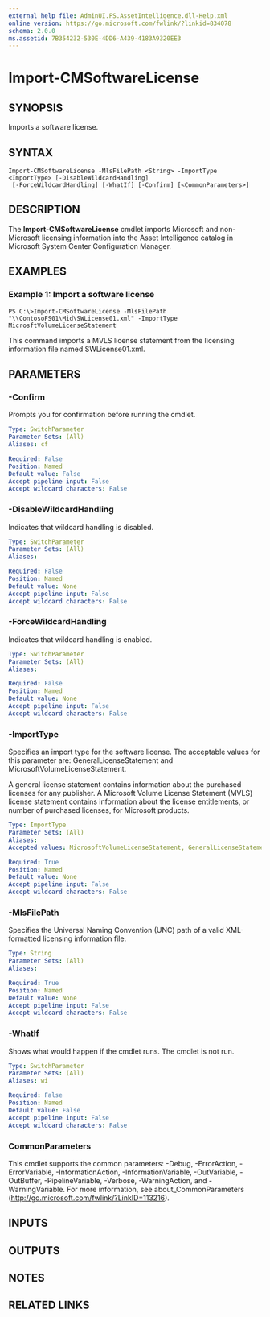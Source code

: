 ```yaml
---
external help file: AdminUI.PS.AssetIntelligence.dll-Help.xml
online version: https://go.microsoft.com/fwlink/?linkid=834078
schema: 2.0.0
ms.assetid: 7B354232-530E-4DD6-A439-4183A9320EE3
---
```


# Import-CMSoftwareLicense

## SYNOPSIS
Imports a software license.

## SYNTAX

```
Import-CMSoftwareLicense -MlsFilePath <String> -ImportType <ImportType> [-DisableWildcardHandling]
 [-ForceWildcardHandling] [-WhatIf] [-Confirm] [<CommonParameters>]
```

## DESCRIPTION
The **Import-CMSoftwareLicense** cmdlet imports Microsoft and non-Microsoft licensing information into the Asset Intelligence catalog in Microsoft System Center Configuration Manager.

## EXAMPLES

### Example 1: Import a software license
```
PS C:\>Import-CMSoftwareLicense -MlsFilePath "\\ContosoFS01\Mid\SWLicense01.xml" -ImportType MicrosftVolumeLicenseStatement
```

This command imports a MVLS license statement from the licensing information file named SWLicense01.xml.

## PARAMETERS

### -Confirm
Prompts you for confirmation before running the cmdlet.

```yaml
Type: SwitchParameter
Parameter Sets: (All)
Aliases: cf

Required: False
Position: Named
Default value: False
Accept pipeline input: False
Accept wildcard characters: False
```

### -DisableWildcardHandling
Indicates that wildcard handling is disabled.

```yaml
Type: SwitchParameter
Parameter Sets: (All)
Aliases: 

Required: False
Position: Named
Default value: None
Accept pipeline input: False
Accept wildcard characters: False
```

### -ForceWildcardHandling
Indicates that wildcard handling is enabled.

```yaml
Type: SwitchParameter
Parameter Sets: (All)
Aliases: 

Required: False
Position: Named
Default value: None
Accept pipeline input: False
Accept wildcard characters: False
```

### -ImportType
Specifies an import type for the software license.
The acceptable values for this parameter are: GeneralLicenseStatement and MicrosoftVolumeLicenseStatement.

A general license statement contains information about the purchased licenses for any publisher.
A Microsoft Volume License Statement (MVLS) license statement contains information about the license entitlements, or number of purchased licenses, for Microsoft products.

```yaml
Type: ImportType
Parameter Sets: (All)
Aliases: 
Accepted values: MicrosoftVolumeLicenseStatement, GeneralLicenseStatement

Required: True
Position: Named
Default value: None
Accept pipeline input: False
Accept wildcard characters: False
```

### -MlsFilePath
Specifies the Universal Naming Convention (UNC) path of a valid XML-formatted licensing information file.

```yaml
Type: String
Parameter Sets: (All)
Aliases: 

Required: True
Position: Named
Default value: None
Accept pipeline input: False
Accept wildcard characters: False
```

### -WhatIf
Shows what would happen if the cmdlet runs.
The cmdlet is not run.

```yaml
Type: SwitchParameter
Parameter Sets: (All)
Aliases: wi

Required: False
Position: Named
Default value: False
Accept pipeline input: False
Accept wildcard characters: False
```

### CommonParameters
This cmdlet supports the common parameters: -Debug, -ErrorAction, -ErrorVariable, -InformationAction, -InformationVariable, -OutVariable, -OutBuffer, -PipelineVariable, -Verbose, -WarningAction, and -WarningVariable. For more information, see about_CommonParameters (http://go.microsoft.com/fwlink/?LinkID=113216).

## INPUTS

## OUTPUTS

## NOTES

## RELATED LINKS


